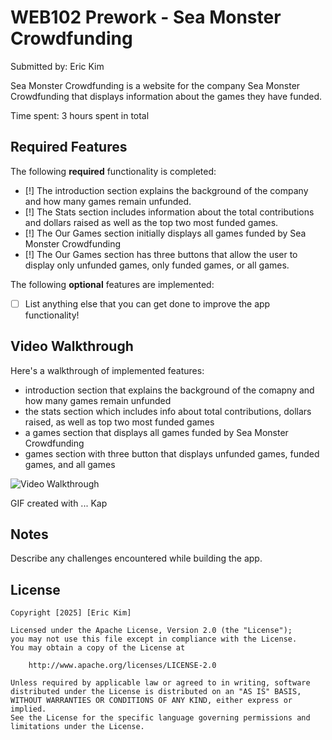 # WEB102 Prework - Sea Monster Crowdfunding

Submitted by: Eric Kim

Sea Monster Crowdfunding is a website for the company Sea Monster Crowdfunding that displays information about the games they have funded.

Time spent: 3 hours spent in total

## Required Features

The following **required** functionality is completed:

* [!] The introduction section explains the background of the company and how many games remain unfunded.
* [!] The Stats section includes information about the total contributions and dollars raised as well as the top two most funded games.
* [!] The Our Games section initially displays all games funded by Sea Monster Crowdfunding
* [!] The Our Games section has three buttons that allow the user to display only unfunded games, only funded games, or all games.

The following **optional** features are implemented:

* [ ] List anything else that you can get done to improve the app functionality!

## Video Walkthrough

Here's a walkthrough of implemented features: 
- introduction section that explains the background of the comapny and how many games remain unfunded
- the stats section which includes info about total contributions, dollars raised, as well as top two most funded games
- a games section that displays all games funded by Sea Monster Crowdfunding
- games section with three button that displays unfunded games, funded games, and all games

<img src='https://giphy.com/gifs/W735BbiVI0Avj3uBbf' title='Video Walkthrough' width='' alt='Video Walkthrough' />

<!-- Replace this with whatever GIF tool you used! -->
GIF created with ...  Kap
<!-- Recommended tools:
[Kap](https://getkap.co/) for macOS
[ScreenToGif](https://www.screentogif.com/) for Windows
[peek](https://github.com/phw/peek) for Linux. -->

## Notes

Describe any challenges encountered while building the app.

## License

    Copyright [2025] [Eric Kim]

    Licensed under the Apache License, Version 2.0 (the "License");
    you may not use this file except in compliance with the License.
    You may obtain a copy of the License at

        http://www.apache.org/licenses/LICENSE-2.0

    Unless required by applicable law or agreed to in writing, software
    distributed under the License is distributed on an "AS IS" BASIS,
    WITHOUT WARRANTIES OR CONDITIONS OF ANY KIND, either express or implied.
    See the License for the specific language governing permissions and
    limitations under the License.
